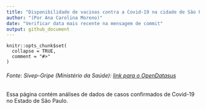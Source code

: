 ```yaml
---
title: "Disponibilidade de vacinas contra a Covid-19 na cidade de São Paulo"
author: "(Por Ana Carolina Moreno)"
date: "Verificar data mais recente na mensagem de commit"
output: github_document
---
```


<!-- README.md is generated from README.Rmd. Please edit that file -->

```{r, include = FALSE, echo=F, message=F, warning=F}
knitr::opts_chunk$set(
  collapse = TRUE,
  comment = "#>"
)
```

###### Fonte: Sivep-Gripe (Ministério da Saúde): [link para o OpenDatasus](opendatasus.saude.gov.br/)

<!-- badges: start -->
<!-- badges: end -->

Essa página contém análises de dados de casos confirmados de Covid-19 no Estado de São Paulo.

